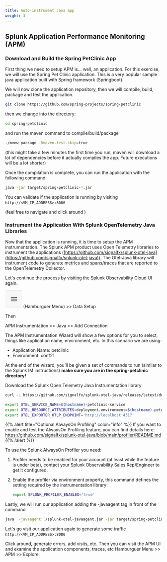 ```yaml
---
title: Auto-instrument Java app
weight: 3
---
```


## Splunk Application Performance Monitoring (APM)

### Download and Build the Spring PetClinic App

First thing we need to setup APM is... well, an application. For this exercise, we will use the Spring Pet Clinic application. This is a very popular sample java application built with Spring framework (Springboot).

We will now clone the application repository, then we will compile, build, package and test the application.

```bash
git clone https://github.com/spring-projects/spring-petclinic
```

then we change into the directory:

```bash
cd spring-petclinic
```

and run the maven command to compile/build/package

```bash
./mvnw package -Dmaven.test.skip=true
```

(this might take a few minutes the first time you run, maven will download a lot of dependencies before it actually compiles the app. Future executions will be a lot shorter)

Once the compilation is complete, you can run the application with the following command:

```bash
java -jar target/spring-petclinic-*.jar
```

You can validate if the application is running by visiting `http://<VM_IP_ADDRESS>:8080`

(feel free to navigate and click around )

### Instrument the Application With Splunk OpenTelemetry Java Libraries

Now that the application is running, it is time to setup the APM instrumentation. The Splunk APM product uses Open Telemetry libraries to instrument the applications ([https://github.com/signalfx/splunk-otel-java](https://github.com/signalfx/splunk-otel-java)).
The Otel-Java library will instrument code to generate metrics and spans/traces that are reported to the OpenTelemetry Collector.

Let's continue the process by visiting the Splunk Observability Cloud UI again.

![Hamburguer Menu](https://github.com/asomensari-splunk/spring-petclinic/blob/main/src/main/resources/static/resources/images/hamburguer.png?raw=true) (Hamburguer Menu) >> Data Setup

Then

APM Instrumentation >> Java >> Add Connection

The APM Instrumentation Wizard will show a few options for you to select, things like application name, environment, etc. In this scenario we are using:

- Application Name: petclinic
- Environment: conf21

At the end of the wizard, you'll be given a set of commands to run (similar to the Splunk IM instructions) **make sure you are in the spring-petclinic directory!**

Download the Splunk Open Telemetry Java Instrumentation library:

```bash
curl -L https://github.com/signalfx/splunk-otel-java/releases/latest/download/splunk-otel-javaagent-all.jar -o splunk-otel-javaagent.jar
```

```bash
export OTEL_SERVICE_NAME=$(hostname)-petclinic-service
export OTEL_RESOURCE_ATTRIBUTES=deployment.environment=$(hostname)-petclinic-env,version=0.314
export OTEL_EXPORTER_OTLP_ENDPOINT='http://localhost:4317'
```

{{% alert title="Optional AlwaysOn Profiling" color="info" %}}
If you want to enable and test the AlwaysOn Profiling feature, you can find details here: https://github.com/signalfx/splunk-otel-java/blob/main/profiler/README.md
{{% /alert %}}

To use the Splunk AlwaysOn Profiler you need:

1. Profiler needs to be enabled for your account (at least while the feature is under beta), contact your Splunk Observability Sales Rep/Engineer to get it configured.
2. Enable the profiler via environment property, this command defines the setting required by the instrumentation library:

    ```bash
    export SPLUNK_PROFILER_ENABLED='true'
    ```

Lastly, we will run our application adding the -javaagent tag in front of the command

```bash
java  -javaagent:./splunk-otel-javaagent.jar -jar target/spring-petclinic-*-SNAPSHOT.jar
```

Let's go visit our application again to generate some traffic `http://<VM_IP_ADDRESS>:8080`

Click around, generate errors, add visits, etc. Then you can visit the APM UI and examine the application components, traces, etc Hamburguer Menu >> APM >> Explore
